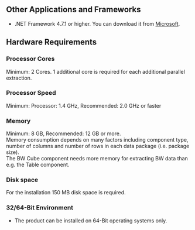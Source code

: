 ## Other Applications and Frameworks	
- .NET Framework 4.7.1 or higher. You can download it from [Microsoft](https://www.microsoft.com/en-us/download/details.aspx?id=56116).

## Hardware Requirements
### Processor Cores
Minimum: 2 Cores. 
1 additional core is required for each additional parallel extraction. 

### Processor Speed   
Minimum: Processor: 1.4 GHz, Recommended: 2.0 GHz or faster

### Memory
Minimum: 8 GB, Recommended: 12 GB or more.<br>
Memory consumption depends on many factors including component type, number of columns and number of rows in each data package (i.e. package size). <br> 
The BW Cube component needs more memory for extracting BW data than e.g. the Table component. 

### Disk space
For the installation 150 MB disk space is required.

### 32/64-Bit Environment	
- The product can be installed on 64-Bit operating systems only.
